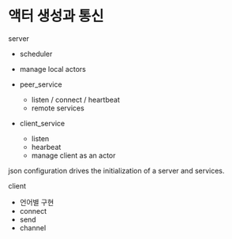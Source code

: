 # 액터 생성과 통신 

server

 - scheduler
 - manage local actors

 - peer_service
   - listen / connect / heartbeat
   - remote services

 - client_service 
   - listen
   - hearbeat
   - manage client as an actor

json configuration drives the initialization of a server and services. 


client 

 - 언어별 구현
 - connect 
 - send
 - channel


